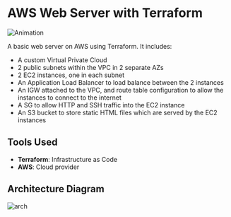 # AWS Web Server with Terraform

![Animation](https://github.com/user-attachments/assets/7cbf7610-c040-4aba-b1b5-f182551a25fe)

A basic web server on AWS using Terraform. It includes:

- A custom Virtual Private Cloud
- 2 public subnets within the VPC in 2 separate AZs
- 2 EC2 instances, one in each subnet
- An Application Load Balancer to load balance between the 2 instances
- An IGW attached to the VPC, and route table configuration to allow the instances to connect to the internet
- A SG to allow HTTP and SSH traffic into the EC2 instance
- An S3 bucket to store static HTML files which are served by the EC2 instances

## Tools Used

- **Terraform**: Infrastructure as Code
- **AWS**: Cloud provider

## Architecture Diagram

![arch](https://github.com/user-attachments/assets/9800d564-5d00-41df-8ab0-af17aed79510)
